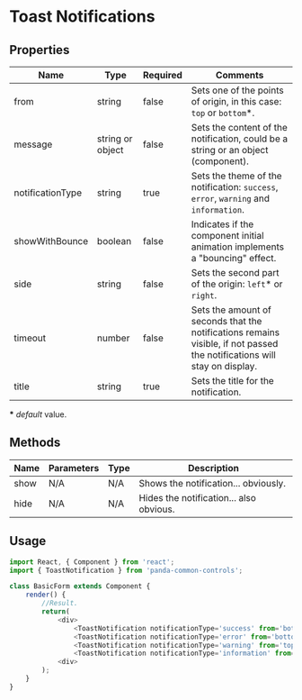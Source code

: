 # Toast Notifications

## Properties

| Name             | Type             | Required | Comments |
| -----------------|------------------|----------|----------|
| from             | string           | false    | Sets one of the points of origin, in this case: ``top`` or ``bottom``*. |
| message          | string or object | false    | Sets the content of the notification, could be a string or an object (component). |
| notificationType | string           | true     | Sets the theme of the notification: ``success``, ``error``, ``warning`` and ``information``. |
| showWithBounce   | boolean | false    | Indicates if the component initial animation implements a "bouncing" effect. |
| side             | string           | false    | Sets the second part of the origin: ``left``* or ``right``. |
| timeout          | number           | false    | Sets the amount of seconds that the notifications remains visible, if not passed the notifications will stay on display. |
| title            | string           | true     | Sets the title for the notification. |

**\*** _default_ value.

## Methods

| Name | Parameters | Type | Description |
|------|------------|------|-------------|
| show | N/A        | N/A  | Shows the notification... obviously. |
| hide | N/A        | N/A  | Hides the notification... also obvious. |

## Usage

```javascript
import React, { Component } from 'react';
import { ToastNotification } from 'panda-common-controls';

class BasicForm extends Component {
    render() {
        //Result.
        return(
            <div>
                <ToastNotification notificationType='success' from='bottom' side='right' title='I am a toast notification' message='Yes! I am a toast notification.' timeout={0} ref={notification => { this.SuccessToastNotificationRef = notification; }} showWithBounce={true}/>
                <ToastNotification notificationType='error' from='bottom' side='left' title='I am a toast notification' message='Yes! I am a toast notification.' timeout={0} ref={notification => { this.ErrorToastNotificationRef = notification; }}/>
                <ToastNotification notificationType='warning' from='top' side='right' title='I am a toast notification' message='Yes! I am a toast notification.' timeout={0} ref={notification => { this.WarningToastNotificationRef = notification; }} showWithBounce={true}/>
                <ToastNotification notificationType='information' from='top' side='left' title='I am a toast notification' message='Yes! I am a toast notification.' timeout={0} ref={notification => { this.InformationToastNotificationRef = notification; }}/>
            <div>
        );
    }
}
```
